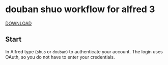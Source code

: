 # douban shuo workflow for alfred 3

[DOWNLOAD](https://github.com/Junnplus/douban.shuo/releases)

## Start

In Alfred type (`shuo` or `douban`) to authenticate your account. The login uses OAuth, so you do not have to enter your credentials.
